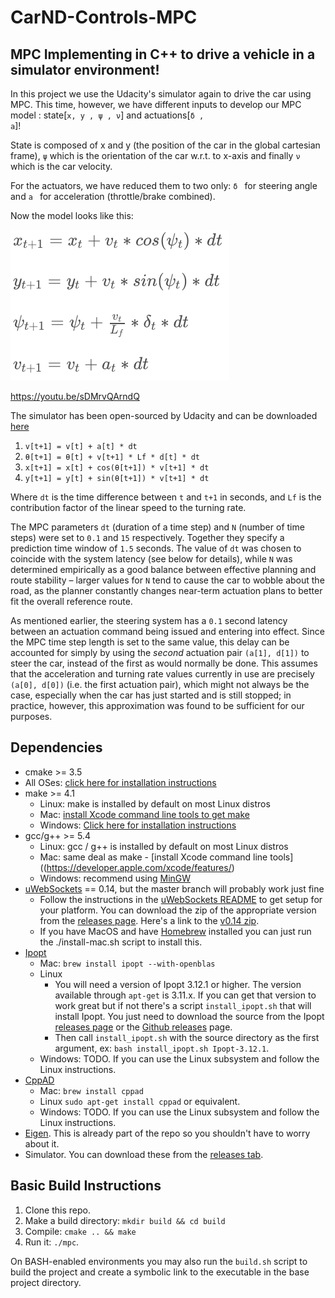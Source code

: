 # CarND-Controls-MPC


MPC Implementing in C++ to drive a vehicle in a simulator environment!
---

In this project we use the Udacity's simulator again to drive the car using MPC. This time, however, we have different inputs to develop our MPC model : state[<code>x, y , &psi; , &nu;</code>] and actuations[<code>&delta; , a</code>]!

State is composed of x and y (the position of the car in the global cartesian frame), <code>&psi;</code> which is the orientation of the car w.r.t. to x-axis and finally <code>&nu;</code> which is the car velocity.

For the actuators, we have reduced them to two only: <code>&delta; </code> for steering angle and <code>a </code> for acceleration (throttle/brake combined).

Now the model looks like this:

<img src="equation.png">




https://youtu.be/sDMrvQArndQ

The simulator has been open-sourced by Udacity and can be downloaded [here](https://github.com/udacity/self-driving-car-sim/releases)


<!-- This project implements a _Model Predictive Controller_ (MPC) to drive a car over a predefined route. The route is given as a sequence of _waypoints_ `{(x[0], y[0]), ..., (x[k], y[k]), ..., (x[n], y[n])}` in the car's local reference frame, defined as a two-dimensional Cartesian coordinate system with the X axis pointing forward from the car's center and the Y axis pointing to the left. The car's own state is defined as <code>(x, y, &theta;, v)</code>, where <code>(x, y, &theta;)</code> represent its pose in the global reference frame, and `v` is the current linear velocity. See Figure 1 below for an illustration.

<img src="https://xperroni.github.io/CarND-MPC-Project/frames.jpg">

The output of the MPC is a sequence of actuations `{(a[0], d[0]), ..., (a[k], d[k]), ..., (a[m], d[m])}`, where `a[k]` is an acceleration in meters per second squared, and `dk` a turn rate in radians per second. These update the car's state according to the formulas below: -->

<ol>
<li><code>v[t+1] = v[t] + a[t] * dt</code></li>
<li><code>&theta;[t+1] = &theta;[t] + v[t+1] * Lf * d[t] * dt</code></li>
<li><code>x[t+1] = x[t] + cos(&theta;[t+1]) * v[t+1] * dt</code></li>
<li><code>y[t+1] = y[t] + sin(&theta;[t+1]) * v[t+1] * dt</code></li>
</ol>

Where `dt` is the time difference between `t` and `t+1` in seconds, and `Lf` is the contribution factor of the linear speed to the turning rate.

The MPC parameters `dt` (duration of a time step) and `N` (number of time steps) were set to `0.1` and `15` respectively. Together they specify a prediction time window of `1.5` seconds. The value of `dt` was chosen to coincide with the system latency (see below for details), while `N` was determined empirically as a good balance between effective planning and route stability &ndash; larger values for `N` tend to cause the car to wobble about the road, as the planner constantly changes near-term actuation plans to better fit the overall reference route.

As mentioned earlier, the steering system has a `0.1` second latency between an actuation command being issued and entering into effect. Since the MPC time step length is set to the same value, this delay can be accounted for simply by using the _second_ actuation pair `(a[1], d[1])` to steer the car, instead of the first as would normally be done. This assumes that the acceleration and turning rate values currently in use are precisely `(a[0], d[0])` (i.e. the first actuation pair), which might not always be the case, especially when the car has just started and is still stopped; in practice, however, this approximation was found to be sufficient for our purposes.

## Dependencies

* cmake >= 3.5
 * All OSes: [click here for installation instructions](https://cmake.org/install/)
* make >= 4.1
  * Linux: make is installed by default on most Linux distros
  * Mac: [install Xcode command line tools to get make](https://developer.apple.com/xcode/features/)
  * Windows: [Click here for installation instructions](http://gnuwin32.sourceforge.net/packages/make.htm)
* gcc/g++ >= 5.4
  * Linux: gcc / g++ is installed by default on most Linux distros
  * Mac: same deal as make - [install Xcode command line tools]((https://developer.apple.com/xcode/features/)
  * Windows: recommend using [MinGW](http://www.mingw.org/)
* [uWebSockets](https://github.com/uWebSockets/uWebSockets) == 0.14, but the master branch will probably work just fine
  * Follow the instructions in the [uWebSockets README](https://github.com/uWebSockets/uWebSockets/blob/master/README.md) to get setup for your platform. You can download the zip of the appropriate version from the [releases page](https://github.com/uWebSockets/uWebSockets/releases). Here's a link to the [v0.14 zip](https://github.com/uWebSockets/uWebSockets/archive/v0.14.0.zip).
  * If you have MacOS and have [Homebrew](https://brew.sh/) installed you can just run the ./install-mac.sh script to install this.
* [Ipopt](https://projects.coin-or.org/Ipopt)
  * Mac: `brew install ipopt --with-openblas`
  * Linux
    * You will need a version of Ipopt 3.12.1 or higher. The version available through `apt-get` is 3.11.x. If you can get that version to work great but if not there's a script `install_ipopt.sh` that will install Ipopt. You just need to download the source from the Ipopt [releases page](https://www.coin-or.org/download/source/Ipopt/) or the [Github releases](https://github.com/coin-or/Ipopt/releases) page.
    * Then call `install_ipopt.sh` with the source directory as the first argument, ex: `bash install_ipopt.sh Ipopt-3.12.1`.
  * Windows: TODO. If you can use the Linux subsystem and follow the Linux instructions.
* [CppAD](https://www.coin-or.org/CppAD/)
  * Mac: `brew install cppad`
  * Linux `sudo apt-get install cppad` or equivalent.
  * Windows: TODO. If you can use the Linux subsystem and follow the Linux instructions.
* [Eigen](http://eigen.tuxfamily.org/index.php?title=Main_Page). This is already part of the repo so you shouldn't have to worry about it.
* Simulator. You can download these from the [releases tab](https://github.com/udacity/CarND-MPC-Project/releases).

## Basic Build Instructions

1. Clone this repo.
2. Make a build directory: `mkdir build && cd build`
3. Compile: `cmake .. && make`
4. Run it: `./mpc`.

On BASH-enabled environments you may also run the `build.sh` script to build the project and create a symbolic link to the executable in the base project directory.
